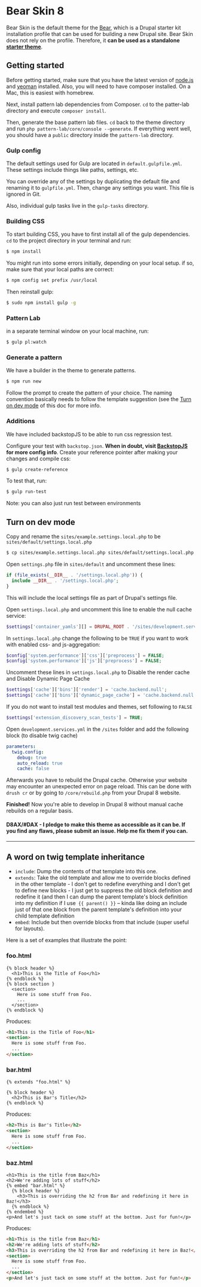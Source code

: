 # Bear Skin 8

Bear Skin is the default theme for the [Bear](https://github.com/zivtech/bear), which is a Drupal starter kit installation profile that can be used for building a new Drupal site. Bear Skin does not rely on the profile. Therefore, it **can be used as a standalone [starter theme](https://www.drupal.org/node/323993)**.

## Getting started

Before getting started, make sure that you have the latest version of [node.js](https://nodejs.org/en/) and [yeoman](http://yeoman.io/) installed. Also, you will need to have composer installed. On a Mac, this is easiest with homebrew.

Next, install pattern lab dependencies from Composer. `cd` to the patter-lab directory and execute `composer install`.

Then, generate the base pattern lab files. `cd` back to the theme directory and run `php pattern-lab/core/console --generate`. If everything went well, you should have a `public` directory inside the `pattern-lab` directory.

### Gulp config 

The default settings used for Gulp are located in `default.gulpfile.yml`. These settings include things like paths, settings, etc.

You can override any of the settings by duplicating the default file and renaming it to `gulpfile.yml`. Then, change any settings you want. This file is ignored in Git.

Also, individual gulp tasks live in the `gulp-tasks` directory. 

### Building CSS

To start building CSS, you have to first install all of the gulp dependencies. `cd` to the project directory in your terminal and run:
```sh
$ npm install
```

You might run into some errors initially, depending on your local setup. if so, make sure that your local paths are correct:
```sh
$ npm config set prefix /usr/local
```
Then reinstall gulp:
```sh
$ sudo npm install gulp -g
```

### Pattern Lab
in a separate terminal window on your local machine, run:
```sh
$ gulp pl:watch
```

### Generate a pattern
We have a builder in the theme to generate patterns.
```sh
$ npm run new
```
Follow the prompt to create the pattern of your choice. The naming convention basically needs to follow the template suggestion (see the [Turn on dev mode](#turn-on-dev-mode) of this doc for more info.


### Additions
We have included backstopJS to be able to run css regression test.

Configure your test with `backstop.json`. **When in doubt, visit [BackstopJS](https://github.com/garris/BackstopJS) for more config info**.
Create your reference pointer after making your changes and compile css:
```sh
$ gulp create-reference
```
To test that, run:
```sh
$ gulp run-test
```
Note: you can also just run test between environments


## Turn on dev mode <a id="turn-on-dev-mode"></a>

Copy and rename the `sites/example.settings.local.php` to be `sites/default/settings.local.php`
```sh
$ cp sites/example.settings.local.php sites/default/settings.local.php
```
Open `settings.php` file in `sites/default` and uncomment these lines:

```php
if (file_exists(__DIR__ . '/settings.local.php')) {
  include __DIR__ . '/settings.local.php';
}
```

This will include the local settings file as part of Drupal's settings file.

Open `settings.local.php` and uncomment this line to enable the null cache service:

```php
$settings['container_yamls'][] = DRUPAL_ROOT . '/sites/development.services.yml';
```

In `settings.local.php` change the following to be `TRUE` if you want to work with enabled css- and js-aggregation:

```php
$config['system.performance']['css']['preprocess'] = FALSE;
$config['system.performance']['js']['preprocess'] = FALSE;
```

Uncomment these lines in `settings.local.php` to Disable the render cache and Disable Dynamic Page Cache

```php
$settings['cache']['bins']['render'] = 'cache.backend.null';
$settings['cache']['bins']['dynamic_page_cache'] = 'cache.backend.null';
```

If you do not want to install test modules and themes, set following to `FALSE`

```php
$settings['extension_discovery_scan_tests'] = TRUE;
```

Open `development.services.yml` in the `/sites` folder and add the following block (to disable twig cache)

```yaml
parameters:
  twig.config:
    debug: true
    auto_reload: true
    cache: false
```
Afterwards you have to rebuild the Drupal cache. Otherwise your website may encounter an unexpected error on page reload. This can be done with `drush cr` or by going to `/core/rebuild.php` from your Drupal 8 website.

**Finished!** Now you're able to develop in Drupal 8 without manual cache rebuilds on a regular basis.

#### D8AX/#DAX - I pledge to make this theme as accessible as it can be. If you find any flaws, please submit an issue. Help me fix them if you can.

* * *

## A word on twig template inheritance

- `include`: Dump the contents of that template into this one.
- `extends`: Take the old template and allow me to override blocks defined in the other template - I don't get to redefine everything and I don't get to define new blocks - I just get to suppress the old block definition and redefine it (and then I can dump the parent template's block definition into my definition if I use` {{ parent() }}` – kinda like doing an include just of that one block from the parent template's definition into your child template definition
- `embed`: Include but then override blocks from that include (super useful for layouts).

Here is a set of examples that illustrate the point:

### foo.html

```twig
{% block header %}
  <h1>This is the Title of Foo</h1>
{% endblock %}
{% block section }
  <section>
    Here is some stuff from Foo.
    ...
  </section>
{% endblock %}
```

Produces:
```html
<h1>This is the Title of Foo</h1>
<section>
  Here is some stuff from Foo.
  ...
</section>
```

### bar.html

```twig
{% extends "foo.html" %}

{% block header %}
  <h2>This is Bar's Title</h2>
{% endblock %}
```

Produces:
```html
<h2>This is Bar's Title</h2>
<section>
  Here is some stuff from Foo.
  ...
</section>
```

### baz.html

```twig
<h1>This is the title from Baz</h1>
<h2>We're adding lots of stuff</h2>
{% embed "bar.html" %}
  {% block header %}
    <h3>This is overriding the h2 from Bar and redefining it here in Baz!</h3>
  {% endblock %}
{% endembed %}
<p>And let's just tack on some stuff at the bottom. Just for fun!</p>
```

Produces:
```html
<h1>This is the title from Baz</h1>
<h2>We're adding lots of stuff</h2>
<h3>This is overriding the h2 from Bar and redefining it here in Baz!</h3>
<section>
  Here is some stuff from Foo.
  ...
</section>
<p>And let's just tack on some stuff at the bottom. Just for fun!</p>
```

